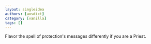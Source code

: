 ```yaml
---
layout: singleidea
authors: [aosdict]
category: [vanilla]
tags: []
---
```

Flavor the spell of protection's messages differently if you are a Priest.
